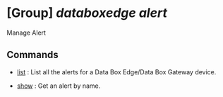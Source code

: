 # [Group] _databoxedge alert_

Manage Alert

## Commands

- [list](/Commands/databoxedge/alert/_list.md)
: List all the alerts for a Data Box Edge/Data Box Gateway device.

- [show](/Commands/databoxedge/alert/_show.md)
: Get an alert by name.
